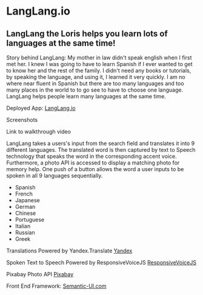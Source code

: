 
# LangLang.io
## LangLang the Loris helps you learn lots of languages at the same time!

Story behind LangLang:
My mother in law didn't speak english when I first met her. I knew I was going to have to learn Spanish if I ever wanted to get to know her and the rest of the family. I didn't need any books or tutorials, by speaking the language, and using it, I learned it very quickly. I am no where near fluent in Spanish but there are too many languages and too many places in the world to to go see to have to choose one language. LangLang helps people learn many languages at the same time.

Deployed App:
[LangLang.io](http://www.langlang.io)

Screenshots

Link to walkthrough video


LangLang takes a users's input from the search field and translates it into 9 different languages. The translated word is then captured by text to Speech technology that speaks the word in the corresponding accent voice. Furthermore, a photo API is accessed to display a matching photo for memory help. One push of a button allows the word a user inputs to be spoken in all 9 languages sequentially.

* Spanish
* French
* Japanese
* German
* Chinese
* Portuguese
* Italian
* Russian
* Greek

Translations Powered by Yandex.Translate
[Yandex](http://translate.yandex.com/)

Spoken Text to Speech Powered by ResponsiveVoiceJS
[ResponsiveVoiceJS](https://responsivevoice.org/api/)

Pixabay Photo API
[Pixabay](https://pixabay.com/api/docs/)


Front End Framework:
[Semantic-UI.com](http://www.semantic-ui.com)
